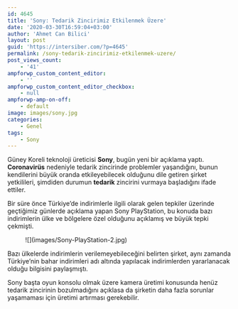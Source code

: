 ```yaml
---
id: 4645
title: 'Sony: Tedarik Zincirimiz Etkilenmek Üzere'
date: '2020-03-30T16:59:04+03:00'
author: 'Ahmet Can Bilici'
layout: post
guid: 'https://intersiber.com/?p=4645'
permalink: /sony-tedarik-zincirimiz-etkilenmek-uzere/
post_views_count:
    - '41'
ampforwp_custom_content_editor:
    - ''
ampforwp_custom_content_editor_checkbox:
    - null
ampforwp-amp-on-off:
    - default
image: images/sony.jpg
categories:
    - Genel
tags:
    - Sony
---
```


Güney Koreli teknoloji üreticisi **Sony**, bugün yeni bir açıklama yaptı. **Coronavirüs** nedeniyle tedarik zincirinde problemler yaşandığını, bunun kendilerini büyük oranda etkileyebilecek olduğunu dile getiren şirket yetkilileri, şimdiden durumun **tedarik** zincirini vurmaya başladığını ifade ettiler.

Bir süre önce Türkiye’de indirimlerle ilgili olarak gelen tepkiler üzerinde geçtiğimiz günlerde açıklama yapan Sony PlayStation, bu konuda bazı indirimlerin ülke ve bölgelere özel olduğunu açıklamış ve büyük tepki çekmişti.

<figure class="wp-block-image size-large">![](images/Sony-PlayStation-2.jpg)</figure>Bazı ülkelerde indirimlerin verilemeyebileceğini belirten şirket, aynı zamanda Türkiye’nin bahar indirimleri adı altında yapılacak indirimlerden yararlanacak olduğu bilgisini paylaşmıştı.

Sony başta oyun konsolu olmak üzere kamera üretimi konusunda henüz tedarik zincirinin bozulmadığını açıklasa da şirketin daha fazla sorunlar yaşamaması için üretimi artırması gerekebilir.